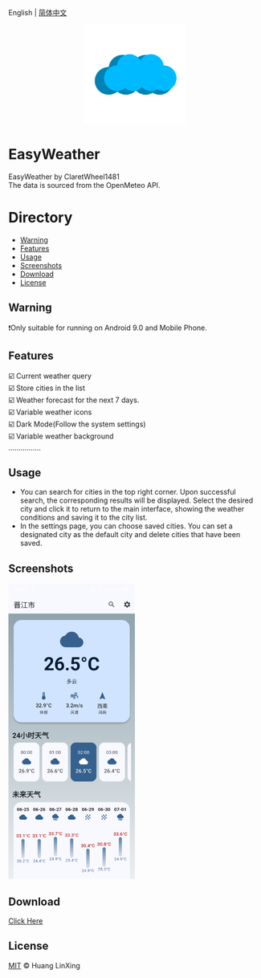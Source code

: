 English | [简体中文](README_CN.md)
<p align="center">
    <a href="https://github.com/ClaretWheel1481/easyweather">
        <img src="./assets/images/easyweather.png" height="200"/>
    </a>
</p>


# EasyWeather
EasyWeather by ClaretWheel1481
<br>
The data is sourced from the OpenMeteo API.
<br>

# Directory
- [Warning](#Warning)
- [Features](#Features)
- [Usage](#Usage)
- [Screenshots](#Screenshots)
- [Download](#Download)
- [License](#License)

## Warning
❗️Only suitable for running on Android 9.0 and Mobile Phone.<br>

## Features
☑️
Current weather query
<br>
☑️
Store cities in the list
<br>
☑️
Weather forecast for the next 7 days.
<br>
☑️
Variable weather icons
<br>
☑️
Dark Mode(Follow the system settings)
<br>
☑️
Variable weather background
<br>
................

## Usage
- You can search for cities in the top right corner. Upon successful search, the corresponding results will be displayed. Select the desired city and click it to return to the main interface, showing the weather conditions and saving it to the city list.
- In the settings page, you can choose saved cities. You can set a designated city as the default city and delete cities that have been saved.

## Screenshots
<div class="half">
<img src="./public/sample.png" width=50%/>
</div>

## Download
[Click Here](https://github.com/ClaretWheel1481/easyweather/releases/latest)

## License
[MIT](LICENSE) © Huang LinXing